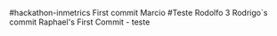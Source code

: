 #hackathon-inmetrics
First commit Marcio
#Teste Rodolfo 3
Rodrigo`s commit
Raphael's First Commit - teste